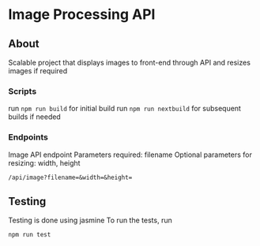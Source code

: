 # Image Processing API

## About

Scalable project that displays images to front-end through API and resizes images if required

### Scripts

run `npm run build` for initial build
run `npm run nextbuild` for subsequent builds if needed

### Endpoints

Image API endpoint
Parameters required: filename
Optional parameters for resizing: width, height

```
/api/image?filename=&width=&height=
```

## Testing

Testing is done using jasmine
To run the tests, run

```
npm run test
```
